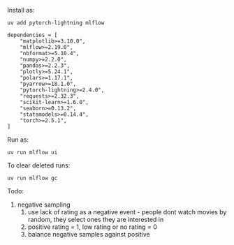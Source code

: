 Install as:
```
uv add pytorch-lightning mlflow
```

```
dependencies = [
    "matplotlib>=3.10.0",
    "mlflow>=2.19.0",
    "nbformat>=5.10.4",
    "numpy>=2.2.0",
    "pandas>=2.2.3",
    "plotly>=5.24.1",
    "polars>=1.17.1",
    "pyarrow>=18.1.0",
    "pytorch-lightning>=2.4.0",
    "requests>=2.32.3",
    "scikit-learn>=1.6.0",
    "seaborn>=0.13.2",
    "statsmodels>=0.14.4",
    "torch>=2.5.1",
]
```

Run as:
```
uv run mlflow ui
```

To clear deleted runs:
```
uv run mlflow gc
```

Todo:

1. negative sampling
   1. use lack of rating as a negative event - people dont watch movies by random, they select ones they are interested in
   2. positive rating = 1, low rating or no rating = 0
   3. balance negative samples against positive
